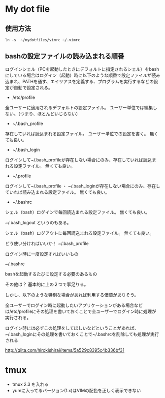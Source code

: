 # My dot file

## 使用方法
```
ln -s  ~/mydotfiles/vimrc ~/.vimrc
```
## bashの設定ファイルの読み込まれる順番
ログインシェル（PCを起動したときにデフォルトに指定されるシェル）をbashにしている場合はログイン（起動）時に以下のような順番で設定ファイルが読み込まれ、PATHを通す、エイリアスを定義する、プログラムを実行するなどの設定が自動で設定される。

- /etc/profile

全ユーザーに適用されるデフォルトの設定ファイル。
ユーザー単位では編集しない。（つまり、ほとんどいじらない）

- ~/.bash_profile

存在していれば読込まれる設定ファイル。
ユーザー単位での設定を書く。
無くても良い。

- ~/.bash_login

ログインして~/.bash_profileが存在しない場合にのみ、存在していれば読込まれる設定ファイル。
無くても良い。

- ~/.profile

ログインして~/.bash_profile ・ ~/.bash_loginが存在しない場合にのみ、存在していれば読み込まれる設定ファイル。
無くても良い。

- ~/.bashrc

シェル（bash）ログインで毎回読込まれる設定ファイル。
無くても良い。

~/.bash_logout というのもある。

シェル（bash）ログアウトに毎回読込まれる設定ファイル。
無くても良い。

どう使い分ければいいか！
~/.bash_profile

ログイン時に一度設定すればいいもの

~/.bashrc

bashを起動するたびに設定する必要のあるもの

その他は？
基本的に上の２つで事足りる。

しかし、以下のような特別な場合があれば利用する価値がありそう。

全ユーザーでログイン時に起動したいアプリケーションがある場合などは/etc/profileにその処理を書いておくことで全ユーザーでログイン時に処理が実行される。

ログイン時には必ずこの処理をしてほしいなどということがあれば、~/.bash_loginにその処理を書いておくことで~/.bashrcを削除しても処理が実行される

[ http://qiita.com/hirokishirai/items/5a529c8395c4b336bf31 ](http://qiita.com/hirokishirai/items/5a529c8395c4b336bf31)

# tmux

- tmux 2.3 を入れる
- yumに入ってるバージョン(1.x)はVIMの配色を正しく表示できない

